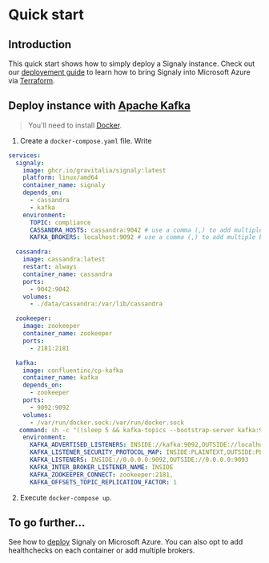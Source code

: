 # Quick start

## Introduction

This quick start shows how to simply deploy a Signaly instance. Check out our [deployement guide](https://github.com/Gravitalia/Signaly/blob/master/docs/deployement_guide.md) to learn how to bring Signaly into Microsoft Azure via [Terraform](https://www.terraform.io/).

## Deploy instance with [Apache Kafka](https://kafka.apache.org/)

> You'll need to install [Docker](https://www.docker.com/).

1. Create a `docker-compose.yaml` file.
   Write

```yaml
services:
  signaly:
    image: ghcr.io/gravitalia/signaly:latest
    platform: linux/amd64
    container_name: signaly
    depends_on:
      - cassandra
      - kafka
    environment:
      TOPIC: compliance
      CASSANDRA_HOSTS: cassandra:9042 # use a comma (,) to add multiple hosts.
      KAFKA_BROKERS: localhost:9092 # use a comma (,) to add multiple brokers.

  cassandra:
    image: cassandra:latest
    restart: always
    container_name: cassandra
    ports:
      - 9042:9042
    volumes:
      - ./data/cassandra:/var/lib/cassandra

  zookeeper:
    image: zookeeper
    container_name: zookeeper
    ports:
      - 2181:2181

  kafka:
    image: confluentinc/cp-kafka
    container_name: kafka
    depends_on:
      - zookeeper
    ports:
      - 9092:9092
    volumes:
      - /var/run/docker.sock:/var/run/docker.sock
   command: sh -c "((sleep 5 && kafka-topics --bootstrap-server kafka:9092 --create --if-not-exists --replication-factor 1 --partitions 3 --topic compliance)&) && /etc/confluent/docker/run ">
    environment:
      KAFKA_ADVERTISED_LISTENERS: INSIDE://kafka:9092,OUTSIDE://localhost:9093
      KAFKA_LISTENER_SECURITY_PROTOCOL_MAP: INSIDE:PLAINTEXT,OUTSIDE:PLAINTEXT
      KAFKA_LISTENERS: INSIDE://0.0.0.0:9092,OUTSIDE://0.0.0.0:9093
      KAFKA_INTER_BROKER_LISTENER_NAME: INSIDE
      KAFKA_ZOOKEEPER_CONNECT: zookeeper:2181,
      KAFKA_OFFSETS_TOPIC_REPLICATION_FACTOR: 1
```

2. Execute `docker-compose up`.

## To go further...

See how to [deploy](https://github.com/Gravitalia/Signaly/blob/master/docs/deployement_guide.md) Signaly on Microsoft Azure.
You can also opt to add healthchecks on each container or add multiple brokers.
